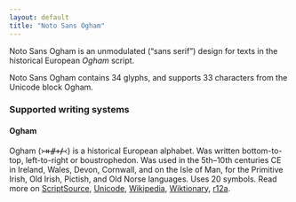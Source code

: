 ```yaml
---
layout: default
title: "Noto Sans Ogham"
---
```

Noto Sans Ogham is an unmodulated (“sans serif”) design for texts in the historical European _Ogham_ script. 

Noto Sans Ogham contains 34 glyphs, and supports 33 characters from the Unicode block Ogham.


### Supported writing systems


#### Ogham

Ogham (<span class='autonym'>᚛ᚑᚌᚐᚋ᚜</span>) is a historical European alphabet. Was written bottom-to-top, left-to-right or boustrophedon. Was used in the 5th–10th centuries CE in Ireland, Wales, Devon, Cornwall, and on the Isle of Man, for the Primitive Irish, Old Irish, Pictish, and Old Norse languages. Uses 20 symbols. Read more on [ScriptSource](https://scriptsource.org/scr/Ogam), [Unicode](https://www.unicode.org/versions/Unicode13.0.0/ch08.pdf#G29182), [Wikipedia](https://en.wikipedia.org/wiki/ISO_15924:Ogam), [Wiktionary](https://en.wiktionary.org/wiki/Category:Ogham_script), [r12a](https://r12a.github.io/scripts/links?iso=Ogam).

